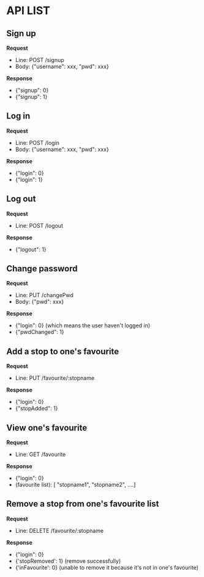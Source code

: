 # API LIST

## Sign up
__Request__
* Line: POST /signup
* Body: {"username": xxx, "pwd": xxx}

__Response__
* {"signup": 0}
* {"signup": 1}

## Log in
__Request__
* Line: POST /login
* Body: {"username": xxx, "pwd": xxx}

__Response__
* {"login": 0}
* {"login": 1}

## Log out
__Request__
* Line: POST /logout

__Response__
* {"logout": 1}

## Change password
__Request__
* Line: PUT /changePwd
* Body: {"pwd": xxx}

__Response__
* {"login": 0} (which means the user haven't logged in)
* {"pwdChanged": 1}

## Add a stop to one's favourite
__Request__
* Line: PUT /favourite/:stopname

__Response__
* {"login": 0}
* {"stopAdded": 1}

## View one's favourite
__Request__
* Line: GET /favourite

__Response__
* {"login": 0}
* (favourite list): [ "stopname1", "stopname2", ....]

## Remove a stop from one's favourite list
__Request__
* Line: DELETE /favourite/:stopname

__Response__
* {"login": 0}
* {'stopRemoved': 1} (remove successfully)
* {'inFavourite': 0} (unable to remove it because it's not in one's favourite)
